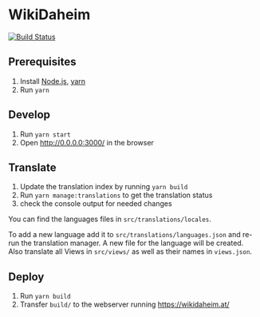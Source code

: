 # WikiDaheim
[![Build Status](https://travis-ci.org/Wikimedia-Austria/WikiDaheim.svg?branch=master)](https://travis-ci.org/Wikimedia-Austria/WikiDaheim)

## Prerequisites
1. Install [Node.js](https://nodejs.org/), [yarn](https://yarnpkg.com/lang/en/)
2. Run `yarn`

## Develop
1. Run `yarn start`
2. Open http://0.0.0.0:3000/ in the browser

## Translate
1. Update the translation index by running `yarn build`
2. Run `yarn manage:translations` to get the translation status
3. check the console output for needed changes

You can find the languages files in `src/translations/locales`.

To add a new language add it to `src/translations/languages.json` and re-run the translation manager. A new file for the language will be created.
Also translate all Views in `src/views/` as well as their names in `views.json`.

## Deploy
1. Run `yarn build`
2. Transfer `build/` to the webserver running https://wikidaheim.at/
